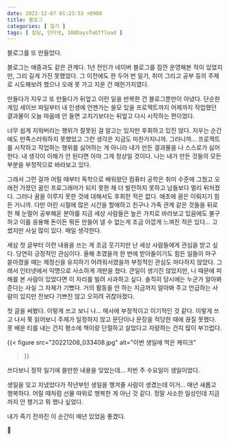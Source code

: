 ```yaml
---
date: 2022-12-07 01:23:53 +0900
title: 블로그
categories: [ 일기 ]
tags: [ 잡담, 인터넷, 100DaysToOffload ]
---
```

블로그를 또 만들었다.

블로그는 애증과도 같은 관계다. 1년 전인가 네이버 블로그를 잠깐 운영해본 적이 있었지만, 그리 길게 가진 못했었다. 그 이전에도 한 두어 번 일기, 취미 그리고 공부 등의 주제로 시도해보려 했으나 오래 못 가고 지운 건 매한가지였다.

만들다가 지우고 또 만들다가 뒤엎고 이런 일을 반복한 건 블로그뿐만이 아녔다. 단순한 게임 세이브 파일부터 내 인생에 언젠가는 쓸모 있을 프로젝트까지 어제까지 작업했던 결과물이 오늘 마음에 안 들면 고치기보다는 뒤엎고 다시 시작하는 편이었다.

너무 쉽게 지워버리는 행위가 잘못된 걸 알고는 있지만 후회하고 있진 않다. 지우는 순간에도 만족스러워하지 못했었고 그런 생각은 지금도 마찬가지니까. 그러니까... 프로젝트를 시작하고 작업하는 행위를 싫어하는 게 아니라 내가 만든 결과물을 나 스스로가 싫어한다. 내 생각이 이해가 안 된다면 아마 그게 정상일 것이다. 나는 내가 만든 것들의 모든 부분을 부정적으로 바라보고 있다.

그래서 그런 걸까 어릴 때부터 독학으로 배워왔던 컴퓨터 공학은 취미 수준에 그쳤고 오래전 가졌던 꿈인 프로그래머가 되지 못한 채 더 발전하지 못하고 남들보다 멀리 뒤처졌다. 그러나 꿈을 이루지 못한 것에 대해서도 후회한 적은 없다. 애초에 꿈은 이뤄지기 힘든 거니까. 다만 어린 시절에 많은 시간을 할애하고 친구나 가족 관계 같은 것들을 뒤로한 채 눈멀어 공부해온 분야를 지금 세상 사람들은 높은 가치로 바라보고 있음에도 불구하고 이를 응용해 돈이든 뭐든 만들어 낼 수 없는게 조금 아깝게 느껴진 적은 있다... 고 썼지만 사실 많이 있다. 매일 생각한다.

세삼 첫 글부터 이런 내용을 쓰는 게 조금 웃기지만 난 세상 사람들에게 관심을 받고 싶다. 당연히 긍정적인 관심이다. 올해 초였을까 한 번에 받아들이기도 힘든 일들이 마구 쏟아졌을 때는 제정신을 유지하기 어려워서였을까 부정적인 관심도 마다하지 않았다. 그래서 인터넷에서 익명으로 사소하게 개판을 쳤다. 큰일이 생기진 않았지만, 나 때문에 피해를 본 사람이 있었다면 이 자리를 빌려 사과하고 싶다. 솔직히 당시에는 누군가 알아봐 준다는 사실 그 자체가 기뻤다. 거의 활동을 안 하는 지금까지 알아봐 주고 언급하는 사람이 있지만 전보다 기쁘진 않고 오히려 귀찮아졌다. 

첫 글을 써봤다. 이렇게 쓰고 보니 나... 매사에 부정적이고 이기적인 것 같다. 이렇게 쓰고 나서 쭉 읽어보니 주제가 일정하지 않고 문단이나 문장을 적당한 때에 끊질 못했다. 못 배운 티를 내는 건지 평소에 책이랑 단절하고 살았다고 자랑하는 건지 많이 부끄럽다.

{{< figure
  src="20221208_033408.jpg" 
  alt="이번 생일에 먹은 케이크"
>}}

쓰다보니 정작 일기에 쓸만한 내용을 잊었는데... 저번 주 수요일이 생일이었다.

생일을 잊고 지냈었다가 작년부턴 생일을 챙겨줄 사람이 생겼는데 이거... 매년 새롭고 행복하다. 어릴 때처럼 선물 따위로 행복한 게 아닌 것 같다. 정말 사소한 일상인데 지금까지 안 챙기고 뭐 했나 싶었다.

내가 죽기 전까진 이 순간이 매년 있었음 좋겠다.

:tiger: